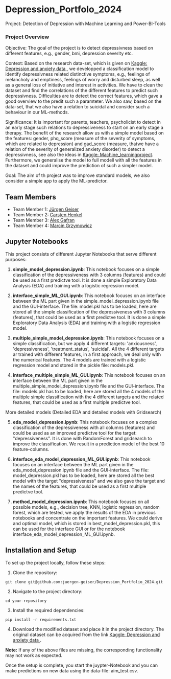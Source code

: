 # Depression_Portfolo_2024
Project: Detection of Depression with Machine Learning and Power-BI-Tools

### Project Overview
Objective: The goal of the project is to detect depressivness based on different features, e.g., gender, bmi, depression severity etc.

Context: Based on the research data-set, which is given on [Kaggle: Depression and anxiety data ](https://www.kaggle.com/datasets/shahzadahmad0402/depression-and-anxiety-data), we developped a classification model to identify depressivness related distinctive symptoms, e.g., feelings of melancholy and emptiness, feelings of worry and disturbed sleep, as well as a general loss of initiative and interest in activities. We have to clean the dataset and find the correlations of the different features to predict such depressivness. Difficulties are to detect the correct features, which gave a good overview to the predit such a paramteter. We also saw, based on the data-set, that we also have a relation to suicidal and consider such a behaviour in our ML-methods.

Significance: It is important for parents, teachers, psycholicist to detect in an early stage such relations to depressiveness to start on an early stage a therapy. The benefit of the research allow us with a simple model based on the features: gender, phq_score (measure of the severity of symptoms, which are related to depression) and gad_score (measure, thatwe have a relation of the severity of generalized anxiety disorder) to detect a depressivness, see also the ideas in [Kaggle: Machine_learningproject](https://www.kaggle.com/code/geovaniwoll/machine-learningproject). Furthermore, we generalise the model to full modell with all the features in the dataset and could improve the prediction of such a simpler model.


Goal: The aim of th project was to improve standard models, we also consider a simple app to apply the ML-predictor.

## Team Members

- Team Member 1: [Jürgen Geiser](https://github.com/juergen-geiser)
- Team Member 2: [Carsten Henkel](https://github.com/xxx)
- Team Member 3: [Alex Gafran](https://github.com/xxx)
- Team Member 4: [Marcin Grzymowicz](https://github.com/xxx)

## Jupyter Notebooks

This project consists of different Jupyter Notebooks that serve different purposes:

1. **simple_model_depression.ipynb**: 
This notebook focuses on a simple classification of the depressiveness with 3 columns (features) and could be used as a first predictve tool. It is done a simple Exploratory Data Analysis (EDA) and training with a logistic regression model. 

2. **interface_simple_ML_GUI.ipynb**: 
This notebook focuses on an interface between the ML part given in the simple_model_depression.ipynb file and the GUI-interface. The file: model.pkl has to be loaded, here are stored all the simple classification of the depressiveness with 3 columns (features), that could be used as a first predictve tool. It is done a simple Exploratory Data Analysis (EDA) and training with a logistic regression model. 

3. **multiple_simple_model_depression.ipynb**: 
This notebook focuses on a simple classification, but we apply 4 different targets: 'anxiousness', 'depressiveness', 'treatment_status', 'suicidal'. All the 4 different targets ar trained with different features, in a first approach, we deal only with the numerical features. The 4 models are trained with a logistic regression model and stored in the pickle file: models.pkl. 

4. **interface_multiple_simple_ML_GUI.ipynb**: 
This notebook focuses on an interface between the ML part given in the multiple_simple_model_depression.ipynb file and the GUI-interface. The file: models.pkl has to be loaded, here are stored all the 4 models of the multiple simple classification with the 4 different targets and the related features, that could be used as a first multiple predictve tool. 

More detailed models (Detailed EDA and detailed models with Gridsearch)

5. **eda_model_depression.ipynb**: 
This notebook focuses on a complex classification of the depressiveness with all columns (features) and could be used as an improved predictve tool for the target: "depressiveness". It is done with RandomForest and gridsearch to improve the classification. We result in a prediction model of the best 10 feature-columns.

6. **interface_eda_model_depression_ML_GUI.ipynb**: 
This notebook focuses on an interface between the ML part given in the eda_model_depression.ipynb file and the GUI-interface. The file: model_depression.pkl has to be loaded, here are stored all the best model with the target "depressiveness" and we also gave the target and the names of the features, that could be used as a first multiple predictve tool. 


5. **method_model_depression.ipynb**: 
This notebook focuses on all possible models, e.g., decision tree, KNN, logistic regression, random forest, which are tested, we apply the results of the EDA in previous notebooks and concentrate on the important features. We could derive and optimal model, which is stored in best_model_depression.pkl, this can be used for the interface GUI or for the notebook interface_eda_model_depression_ML_GUI.ipynb.




## Installation and Setup

To set up the project locally, follow these steps:

1. Clone the repository:
```
git clone git@github.com:juergen-geiser/Depression_Portfolio_2024.git
```
2. Navigate to the project directory:
```
cd your-repository
```
3. Install the required dependencies:
```
pip install -r requirements.txt
```
4. Download the modified dataset and place it in the project directory. The original dataset can be acquired from the link [Kaggle: Depression and anxiety data ](https://www.kaggle.com/datasets/shahzadahmad0402/depression-and-anxiety-data).


**Note:** If any of the above files are missing, the corresponding functionality may not work as expected.

Once the setup is complete, you start the juypter-Notebook and you can make predictions on new data using the data-file: aim_test.csv.

